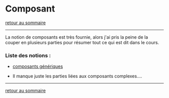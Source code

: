 # Composant

[retour au sommaire](./sommaire.md)

---

La notion de composants est très fournie, alors j'ai pris la peine de la couper en plusieurs parties pour résumer tout ce qui est dit dans le cours.

### Liste des notions :

* [composants génériques](./notesComposant.md/composantsGeneriques.md)

* Il manque juste les parties liées aux composants complexes....
  
---

[retour au sommaire](./sommaire.md)
